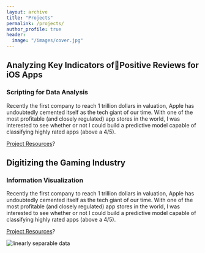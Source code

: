 ```yaml
---
layout: archive
title: "Projects"
permalink: /projects/
author_profile: true
header:
  image: "/images/cover.jpg"
---
```


## Analyzing Key Indicators ofPositive Reviews for iOS Apps
### Scripting for Data Analysis
Recently the first company to reach 1 trillion dollars in valuation, Apple has
undoubtedly cemented itself as the tech giant of our time. With one of the most
profitable (and closely regulated) app stores in the world, I was interested to
see whether or not I could build a predictive model capable of classifying
highly rated apps (above a 4/5).

[Project Resources](https://github.com/ryanhfrench/portfolio/tree/master/scripting_for_data_analysis)?

## Digitizing the Gaming Industry
### Information Visualization
Recently the first company to reach 1 trillion dollars in valuation, Apple has
undoubtedly cemented itself as the tech giant of our time. With one of the most
profitable (and closely regulated) app stores in the world, I was interested to
see whether or not I could build a predictive model capable of classifying
highly rated apps (above a 4/5).

[Project Resources](https://github.com/ryanhfrench/portfolio/tree/master/information_visualization)?

<img src="{{ site.url }}{{ site.baseurl }}/images/poster.png" alt="linearly separable data">
